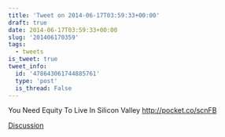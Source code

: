 ```yaml
---
title: 'Tweet on 2014-06-17T03:59:33+00:00'
draft: true
date: 2014-06-17T03:59:33+00:00
slug: '201406170359'
tags:
  - tweets
is_tweet: true
tweet_info:
  id: '478643061744885761'
  type: 'post'
  is_thread: False
---
```




You Need Equity To Live In Silicon Valley <http://pocket.co/scnFB>

[Discussion](https://x.com/sytelus/status/478643061744885761)
